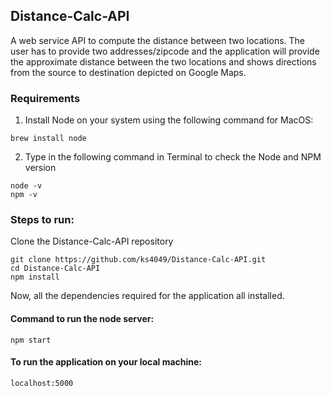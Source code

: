 ## Distance-Calc-API
A web service API to compute the distance between two locations.
The user has to provide two addresses/zipcode and the application will provide the approximate distance between the two locations and shows directions from the source to destination depicted on Google Maps.

### Requirements
1. Install Node on your system using the following command for MacOS:
  ```
  brew install node
  ```
2. Type in the following command in Terminal to check the Node and NPM version
  ```
  node -v
  npm -v
  ```

### Steps to run:
Clone the Distance-Calc-API repository
  ```
  git clone https://github.com/ks4049/Distance-Calc-API.git
  cd Distance-Calc-API
  npm install 
  ```
  Now, all the dependencies required for the application all installed.
 
  #### Command to run the node server:
  ```
  npm start
  ```
  #### To run the application on your local machine:
  ```
  localhost:5000
  ```
